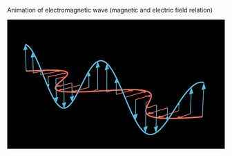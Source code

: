 Animation of electromagnetic wave (magnetic and electric field relation)

![Application View](https://raw.githubusercontent.com/kamilczynski/Electromagnetic-wave-magnetic-and-electric-field-relation-/main/wave.png)

